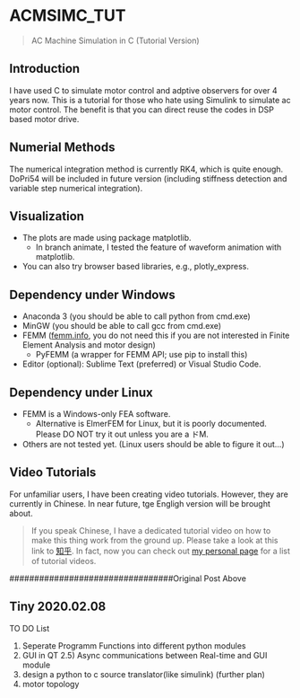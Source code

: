 # ACMSIMC_TUT
> AC Machine Simulation in C (Tutorial Version)

## Introduction
I have used C to simulate motor control and adptive observers for over 4 years now.
This is a tutorial for those who hate using Simulink to simulate ac motor control.
The benefit is that you can direct reuse the codes in DSP based motor drive.

## Numerial Methods
The numerical integration method is currently RK4, which is quite enough. 
DoPri54 will be included in future version (including stiffness detection and variable step numerical integration).

## Visualization
- The plots are made using package matplotlib. 
    - In branch animate, I tested the feature of waveform animation with matplotlib.
- You can also try browser based libraries, e.g., plotly_express.

## Dependency under Windows
- Anaconda 3 (you should be able to call python from cmd.exe)
- MinGW (you should be able to call gcc from cmd.exe)
- FEMM ([femm.info](http://www.femm.info/wiki/HomePage), you do not need this if you are not interested in Finite Element Analysis and motor design)
  - PyFEMM (a wrapper for FEMM API; use pip to install this)
- Editor (optional): Sublime Text (preferred) or Visual Studio Code.

## Dependency under Linux
- FEMM is a Windows-only FEA software. 
    - Alternative is ElmerFEM for Linux, but it is poorly documented. Please DO NOT try it out unless you are a ドM.
- Others are not tested yet. (Linux users should be able to figure it out...)

## Video Tutorials
For unfamiliar users, I have been creating video tutorials. However, they are currently in Chinese. 
In near future, tge Engligh version will be brought about.

> If you speak Chinese, I have a dedicated tutorial video on how to make this thing work from the ground up.
> Please take a look at this link to [知乎](https://zhuanlan.zhihu.com/p/64445558).
> In fact, now you can check out [my personal page](https://horychen.github.io) for a list of tutorial videos.

#################################Original Post Above

## Tiny 2020.02.08
TO DO List
1) Seperate Programm Functions into different python modules
2) GUI in QT
2.5) Async communications between Real-time and GUI module
3) design a python to c source translator(like simulink) (further plan)
4) motor topology
